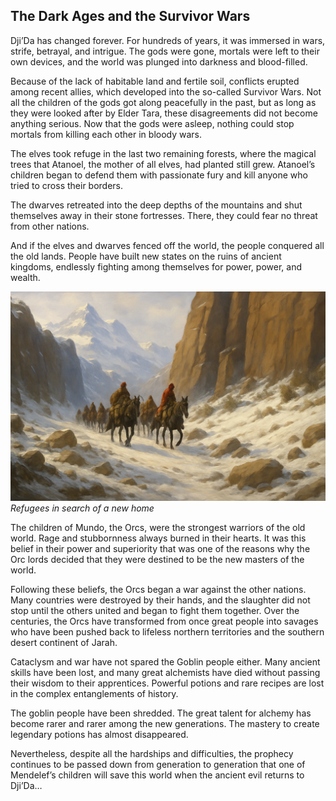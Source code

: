 ## The Dark Ages and the Survivor Wars

Dji’Da has changed forever. For hundreds of years, it was immersed in wars, strife, betrayal, and intrigue. The gods were gone, mortals were left to their own devices, and the world was plunged into darkness and blood-filled.

Because of the lack of habitable land and fertile soil, conflicts erupted among recent allies, which developed into the so-called Survivor Wars. Not all the children of the gods got along peacefully in the past, but as long as they were looked after by Elder Tara, these disagreements did not become anything serious. Now that the gods were asleep, nothing could stop mortals from killing each other in bloody wars.

The elves took refuge in the last two remaining forests, where the magical trees that Atanoel, the mother of all elves, had planted still grew. Atanoel’s children began to defend them with passionate fury and kill anyone who tried to cross their borders.

The dwarves retreated into the deep depths of the mountains and shut themselves away in their stone fortresses. There, they could fear no threat from other nations.

And if the elves and dwarves fenced off the world, the people conquered all the old lands. People have built new states on the ruins of ancient kingdoms, endlessly fighting among themselves for power, power, and wealth.

![](images/settlersnew.2x.png)
*Refugees in search of a new home*

The children of Mundo, the Orcs, were the strongest warriors of the old world. Rage and stubbornness always burned in their hearts. It was this belief in their power and superiority that was one of the reasons why the Orc lords decided that they were destined to be the new masters of the world.

Following these beliefs, the Orcs began a war against the other nations. Many countries were destroyed by their hands, and the slaughter did not stop until the others united and began to fight them together. Over the centuries, the Orcs have transformed from once great people into savages who have been pushed back to lifeless northern territories and the southern desert continent of Jarah.

Cataclysm and war have not spared the Goblin people either. Many ancient skills have been lost, and many great alchemists have died without passing their wisdom to their apprentices. Powerful potions and rare recipes are lost in the complex entanglements of history.

The goblin people have been shredded. The great talent for alchemy has become rarer and rarer among the new generations. The mastery to create legendary potions has almost disappeared.

Nevertheless, despite all the hardships and difficulties, the prophecy continues to be passed down from generation to generation that one of Mendelef’s children will save this world when the ancient evil returns to Dji’Da…